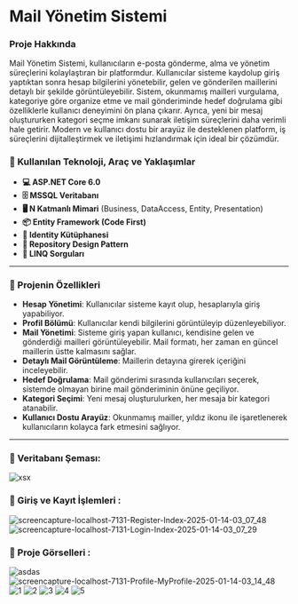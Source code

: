 # Mail Yönetim Sistemi

### Proje Hakkında
Mail Yönetim Sistemi, kullanıcıların e-posta gönderme, alma ve yönetim süreçlerini kolaylaştıran bir platformdur. Kullanıcılar sisteme kaydolup giriş yaptıktan sonra hesap bilgilerini yönetebilir, gelen ve gönderilen maillerini detaylı bir şekilde görüntüleyebilir. Sistem, okunmamış mailleri vurgulama, kategoriye göre organize etme ve mail gönderiminde hedef doğrulama gibi özelliklerle kullanıcı deneyimini ön plana çıkarır. Ayrıca, yeni bir mesaj oluştururken kategori seçme imkanı sunarak iletişim süreçlerini daha verimli hale getirir. Modern ve kullanıcı dostu bir arayüz ile desteklenen platform, iş süreçlerini dijitalleştirmek ve iletişimi hızlandırmak için ideal bir çözümdür.


### 🚀 Kullanılan Teknoloji, Araç ve Yaklaşımlar

- **💻 ASP.NET Core 6.0**
- **🗄️ MSSQL Veritabanı**
- **🖥️ N Katmanlı Mimari** (Business, DataAccess, Entity, Presentation)
- **📦 Entity Framework (Code First)**
- **🔑 Identity Kütüphanesi**
- **🍁 Repository Design Pattern**
- **🎀 LINQ Sorguları**

---

### 📌 Projenin Özellikleri

- **Hesap Yönetimi**: Kullanıcılar sisteme kayıt olup, hesaplarıyla giriş yapabiliyor.
- **Profil Bölümü**: Kullanıcılar kendi bilgilerini görüntüleyip düzenleyebiliyor.
- **Mail Yönetimi**: Sisteme giriş yapan kullanıcı, kendisine gelen ve gönderdiği mailleri görüntüleyebilir. Mail formatı, her zaman en güncel maillerin üstte kalmasını sağlar.
- **Detaylı Mail Görüntüleme**: Maillerin detayına girerek içeriğini inceleyebilir.
- **Hedef Doğrulama**: Mail gönderimi sırasında kullanıcıları seçerek, sistemde olmayan birine mail gönderiminin önüne geçiliyor.
- **Kategori Seçimi**: Yeni mesaj oluşturulurken, her mesaja bir kategori atanabilir.
- **Kullanıcı Dostu Arayüz**: Okunmamış mailler, yıldız ikonu ile işaretlenerek kullanıcıların kolayca fark etmesini sağlıyor.

---

### 🌟 Veritabanı Şeması:
![xsx](https://github.com/user-attachments/assets/b788e5eb-a414-4c61-994c-2690207b5652)

### 🌟 Giriş ve Kayıt İşlemleri :
![screencapture-localhost-7131-Register-Index-2025-01-14-03_07_48](https://github.com/user-attachments/assets/93407631-356b-4867-9c1d-d1293777e650)
![screencapture-localhost-7131-Login-Index-2025-01-14-03_07_29](https://github.com/user-attachments/assets/013738d6-7f9b-4b2e-bdbd-b579d87fa70a)

### 🌟 Proje Görselleri :
![asdas](https://github.com/user-attachments/assets/eb5b8e5a-5046-4e2b-bccb-eb886cd9424b)
![screencapture-localhost-7131-Profile-MyProfile-2025-01-14-03_14_48](https://github.com/user-attachments/assets/dd18be62-079f-4523-89cf-2ad210de1d12)
![1](https://github.com/user-attachments/assets/99031bc5-dd88-4625-a20a-5435c7076366)
![2](https://github.com/user-attachments/assets/18db1322-4937-4786-8458-8ac17943001f)
![3](https://github.com/user-attachments/assets/ddba4d1b-3271-4d45-b0a0-a59aa8f1f40f)
![4](https://github.com/user-attachments/assets/1aba889d-2235-4b9d-88b2-d13918e2054e)
![5](https://github.com/user-attachments/assets/c0ee4b01-6dc9-42e1-a74b-0babe5529b98)



